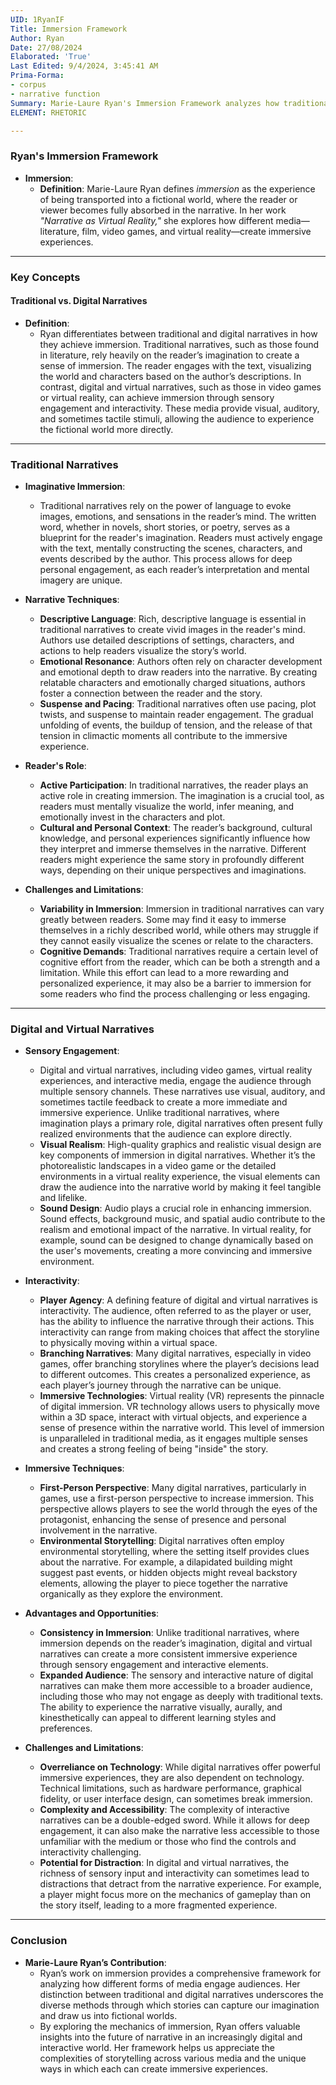 ```yaml
---
UID: 1RyanIF
Title: Immersion Framework
Author: Ryan
Date: 27/08/2024
Elaborated: 'True'
Last Edited: 9/4/2024, 3:45:41 AM
Prima-Forma:
- corpus
- narrative function
Summary: Marie-Laure Ryan's Immersion Framework analyzes how traditional and digital narratives create immersive experiences, highlighting the role of sensory engagement, interactivity, and narrative techniques in transporting readers or viewers into fictional worlds.
ELEMENT: RHETORIC

---
```

### **Ryan's Immersion Framework**

- **Immersion**:
  - **Definition**: Marie-Laure Ryan defines *immersion* as the experience of being transported into a fictional world, where the reader or viewer becomes fully absorbed in the narrative. In her work *"Narrative as Virtual Reality,"* she explores how different media—literature, film, video games, and virtual reality—create immersive experiences.

---

### **Key Concepts**

#### **Traditional vs. Digital Narratives**

- **Definition**:
  - Ryan differentiates between traditional and digital narratives in how they achieve immersion. Traditional narratives, such as those found in literature, rely heavily on the reader’s imagination to create a sense of immersion. The reader engages with the text, visualizing the world and characters based on the author’s descriptions. In contrast, digital and virtual narratives, such as those in video games or virtual reality, can achieve immersion through sensory engagement and interactivity. These media provide visual, auditory, and sometimes tactile stimuli, allowing the audience to experience the fictional world more directly.

---

### **Traditional Narratives**

- **Imaginative Immersion**:
  - Traditional narratives rely on the power of language to evoke images, emotions, and sensations in the reader’s mind. The written word, whether in novels, short stories, or poetry, serves as a blueprint for the reader's imagination. Readers must actively engage with the text, mentally constructing the scenes, characters, and events described by the author. This process allows for deep personal engagement, as each reader’s interpretation and mental imagery are unique.

- **Narrative Techniques**:
  - **Descriptive Language**: Rich, descriptive language is essential in traditional narratives to create vivid images in the reader's mind. Authors use detailed descriptions of settings, characters, and actions to help readers visualize the story’s world.
  - **Emotional Resonance**: Authors often rely on character development and emotional depth to draw readers into the narrative. By creating relatable characters and emotionally charged situations, authors foster a connection between the reader and the story.
  - **Suspense and Pacing**: Traditional narratives often use pacing, plot twists, and suspense to maintain reader engagement. The gradual unfolding of events, the buildup of tension, and the release of that tension in climactic moments all contribute to the immersive experience.

- **Reader's Role**:
  - **Active Participation**: In traditional narratives, the reader plays an active role in creating immersion. The imagination is a crucial tool, as readers must mentally visualize the world, infer meaning, and emotionally invest in the characters and plot.
  - **Cultural and Personal Context**: The reader’s background, cultural knowledge, and personal experiences significantly influence how they interpret and immerse themselves in the narrative. Different readers might experience the same story in profoundly different ways, depending on their unique perspectives and imaginations.

- **Challenges and Limitations**:
  - **Variability in Immersion**: Immersion in traditional narratives can vary greatly between readers. Some may find it easy to immerse themselves in a richly described world, while others may struggle if they cannot easily visualize the scenes or relate to the characters.
  - **Cognitive Demands**: Traditional narratives require a certain level of cognitive effort from the reader, which can be both a strength and a limitation. While this effort can lead to a more rewarding and personalized experience, it may also be a barrier to immersion for some readers who find the process challenging or less engaging.

---

### **Digital and Virtual Narratives**

- **Sensory Engagement**:
  - Digital and virtual narratives, including video games, virtual reality experiences, and interactive media, engage the audience through multiple sensory channels. These narratives use visual, auditory, and sometimes tactile feedback to create a more immediate and immersive experience. Unlike traditional narratives, where imagination plays a primary role, digital narratives often present fully realized environments that the audience can explore directly.
  - **Visual Realism**: High-quality graphics and realistic visual design are key components of immersion in digital narratives. Whether it’s the photorealistic landscapes in a video game or the detailed environments in a virtual reality experience, the visual elements can draw the audience into the narrative world by making it feel tangible and lifelike.
  - **Sound Design**: Audio plays a crucial role in enhancing immersion. Sound effects, background music, and spatial audio contribute to the realism and emotional impact of the narrative. In virtual reality, for example, sound can be designed to change dynamically based on the user's movements, creating a more convincing and immersive environment.

- **Interactivity**:
  - **Player Agency**: A defining feature of digital and virtual narratives is interactivity. The audience, often referred to as the player or user, has the ability to influence the narrative through their actions. This interactivity can range from making choices that affect the storyline to physically moving within a virtual space.
  - **Branching Narratives**: Many digital narratives, especially in video games, offer branching storylines where the player’s decisions lead to different outcomes. This creates a personalized experience, as each player’s journey through the narrative can be unique.
  - **Immersive Technologies**: Virtual reality (VR) represents the pinnacle of digital immersion. VR technology allows users to physically move within a 3D space, interact with virtual objects, and experience a sense of presence within the narrative world. This level of immersion is unparalleled in traditional media, as it engages multiple senses and creates a strong feeling of being "inside" the story.

- **Immersive Techniques**:
  - **First-Person Perspective**: Many digital narratives, particularly in games, use a first-person perspective to increase immersion. This perspective allows players to see the world through the eyes of the protagonist, enhancing the sense of presence and personal involvement in the narrative.
  - **Environmental Storytelling**: Digital narratives often employ environmental storytelling, where the setting itself provides clues about the narrative. For example, a dilapidated building might suggest past events, or hidden objects might reveal backstory elements, allowing the player to piece together the narrative organically as they explore the environment.

- **Advantages and Opportunities**:
  - **Consistency in Immersion**: Unlike traditional narratives, where immersion depends on the reader’s imagination, digital and virtual narratives can create a more consistent immersive experience through sensory engagement and interactive elements.
  - **Expanded Audience**: The sensory and interactive nature of digital narratives can make them more accessible to a broader audience, including those who may not engage as deeply with traditional texts. The ability to experience the narrative visually, aurally, and kinesthetically can appeal to different learning styles and preferences.

- **Challenges and Limitations**:
  - **Overreliance on Technology**: While digital narratives offer powerful immersive experiences, they are also dependent on technology. Technical limitations, such as hardware performance, graphical fidelity, or user interface design, can sometimes break immersion.
  - **Complexity and Accessibility**: The complexity of interactive narratives can be a double-edged sword. While it allows for deep engagement, it can also make the narrative less accessible to those unfamiliar with the medium or those who find the controls and interactivity challenging.
  - **Potential for Distraction**: In digital and virtual narratives, the richness of sensory input and interactivity can sometimes lead to distractions that detract from the narrative experience. For example, a player might focus more on the mechanics of gameplay than on the story itself, leading to a more fragmented experience.

---

### **Conclusion**

- **Marie-Laure Ryan’s Contribution**:
  - Ryan’s work on immersion provides a comprehensive framework for analyzing how different forms of media engage audiences. Her distinction between traditional and digital narratives underscores the diverse methods through which stories can capture our imagination and draw us into fictional worlds.
  - By exploring the mechanics of immersion, Ryan offers valuable insights into the future of narrative in an increasingly digital and interactive world. Her framework helps us appreciate the complexities of storytelling across various media and the unique ways in which each can create immersive experiences.